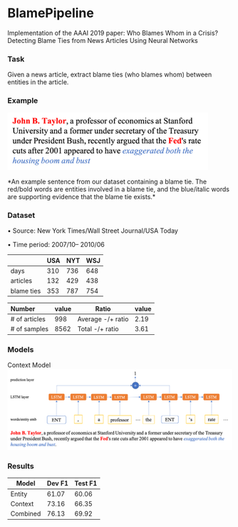 BlamePipeline
=============

Implementation of the AAAI 2019 paper: Who Blames Whom in a Crisis? Detecting Blame Ties from News Articles Using Neural Networks

### Task
Given a news article, extract blame ties (who blames whom) between entities in the article.

### Example
<p align="left"><img src="pic/example.png" width="450" alt="CCG with LM"></p>
*An example sentence from our dataset containing a blame tie. The red/bold words are entities involved in a blame tie, and the blue/italic words are supporting evidence that the blame tie exists.*

### Dataset

• Source: New York Times/Wall Street Journal/USA Today

• Time period: 2007/10– 2010/06

|            | USA  | NYT  | WSJ  |
| ---------- | ---- | ---- | ---- |
| days       | 310  | 736  | 648  |
| articles   | 132  | 429  | 438  |
| blame ties | 353  | 787  | 754  |

| Number        | value | Ratio             | value |
| :------------ | ----- | ----------------- | ----- |
| # of articles | 998   | Average -/+ ratio | 2.19  |
| # of samples  | 8562  | Total -/+ ratio   | 3.61  |

### Models

Context Model
![Context Model](pic/contextmodel.png)

### Results

| Model    | Dev F1 | Test F1 |
| -------- | ------ | ------- |
| Entity   | 61.07  | 60.06   |
| Context  | 73.16  | 66.35   |
| Combined | 76.13  | 69.92   |

